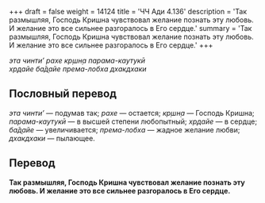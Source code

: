 +++
draft = false
weight = 14124
title = 'ЧЧ Ади 4.136'
description = 'Так размышляя, Господь Кришна чувствовал желание познать эту любовь. И желание это все сильнее разгоралось в Его сердце.'
summary = 'Так размышляя, Господь Кришна чувствовал желание познать эту любовь. И желание это все сильнее разгоралось в Его сердце.'
+++

_эта чинти’ рахе кр̣шн̣а парама-каутукӣ  
хр̣дайе ба̄д̣айе према-лобха дхакдхаки_

## Пословный перевод

_эта_ _чинти’_ — подумав так; _рахе_ — остается; _кр̣шн̣а_ — Господь Кришна; _парама_\-_каутукӣ_ — в высшей степени любопытный; _хр̣дайе_ — в сердце; _ба̄д̣айе_ — увеличивается; _према_\-_лобха_ — жадное желание любви; _дхакдхаки_ — пылающее.

## Перевод

**Так размышляя, Господь Кришна чувствовал желание познать эту любовь. И желание это все сильнее разгоралось в Его сердце.**
